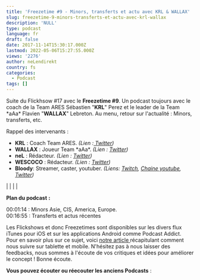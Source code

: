 ```yaml
---
title: 'Freezetime #9 - Minors, transferts et actu avec KRL & WALLAX'
slug: freezetime-9-minors-transferts-et-actu-avec-krl-wallax
description: 'NULL'
type: podcast
language: fr
draft: false
date: 2017-11-14T15:30:17.000Z
lastmod: 2022-05-06T15:27:55.000Z
views: '2276'
author: neLendirekt
country: fs
categories:
  - Podcast
tags: []
---
```

Suite du Flickhsow #17 avec le **Freezetime #9**. Un podcast toujours avec le coach de la Team ARES Sébastien "**KRL**" Perez et le leader de la Team \*aAa\* Flavien "**WALLAX**" Lebreton. Au menu, retour sur l'actualité : Minors, transferts, etc.

Rappel des intervenants :

* **KRL** : Coach Team ARES. _(Lien :[ Twitter](https://twitter.com/KRLcsgo))_
* **WALLAX** : Joueur Team \*aAa\*. _(Lien : [Twitter](https://twitter.com/wallax%5Fcsgo))_
* **neL** : Rédacteur. _(Lien : [Twitter](https://twitter.com/neLendirekt))_
* **WESCOCO** : Rédacteur. _(Lien : [Twitter](https://twitter.com/WESCOCO%5F))_
* **Bloody**: Streamer, caster, youtuber. _(Liens: [Twitch](https://www.twitch.tv/bloodysusu%5F), [Chaine youtube](https://www.youtube.com/channel/UCC0NyiY%5FPHwuLtmH5hloHUw), [Twitter](https://twitter.com/bloodySuSu))_

|  |
|  |

**Plan du podcast** **:**

00:01:14 : Minors Asie, CIS, America, Europe.  
00:16:55 : Transferts et actus récentes

Les Flickshows et donc Freezetimes sont disponibles sur les divers flux iTunes pour iOS et sur les applications Android comme Podcast Addict. Pour en savoir plus sur ce sujet, voici [notre article ](https://flickshot.fr/fr/comment-ecouter-le-flickshow-sur-telephone-et-tablette/&59a013864d64e)récapitulant comment nous suivre sur tablette et mobile. N'hésitez pas à nous laisser des feedbacks, nous sommes à l'écoute de vos critiques et idées pour améliorer le concept ! Bonne écoute.

**Vous pouvez écouter ou réecouter les anciens Podcasts** :
